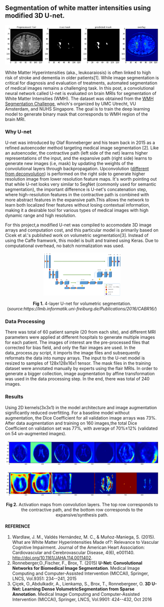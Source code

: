 ## Segmentation of white matter intensities using modified 3D U-net.

![alt text](images/mask%20overlay2.png "Predicted mask contour")

White Matter Hyperintensities (aka., leukoaraiosis) is often linked to high risk of stroke and dementia in older patients[1]. While image 
segmentation is critical for diagnosis and evaluation of treatments, automated segmentation of medical images remains a challenging task. In 
this post, a convolutional neural network called U-net is evaluated on brain MRIs for segmentation of White Matter Intensities (WMH).
The dataset was obtained from the [WMH Segmentation Challenge](http://wmh.isi.uu.nl/), which's organized by UMC Utrecht, VU Amsterdam, and NUHS Singapore. The goal is 
to train the deep learning model to generate binary mask that corresponds to WMH region of the brain MRI. 

### Why U-net
U-net was introduced by Olaf Ronneberger and his team back in 2015 as a refined autoencoder method targeting medical image segmentation [2]. Like an autoencoder, the contractive path (left side of the net) learns higher representations of the input, and the expansive path (right side) learns to generate new images (i.e, mask) by updating the weights of the convolutional layers through backpropagation. Upconvolution ([different from deconvolution](https://distill.pub/2016/deconv-checkerboard/)) is performed on the right side to generate higher resolution image from lower resolution feature maps. 
It's worth pointing out that while U-net looks very similar to SegNet (commonly used for semantic segmentation), the important difference is U-net's concatenation step, where high-resolution features in the contractive path is combined with more abstract  features in the expansive path.This allows the network to learn both localized finer features without losing contextual information, making it a desirable tool for various types of medical images with
high dynamic range and high resolution.

For this project,a modified U-net was compiled to accomodate 3D image arrays and computation cost, and this particular model is primarily based on Cicek et al.'s
published work on volumetric segmentation[3]. Instead of using the Caffe framwork, this model is built and trained using Keras. Due to computational overhead,
no batch normalization was used.

<p align ='center'><img src='images/U-net.png' width='50%' height='50%'></p>
<p align ='center'><b>Fig 1.</b> 4-layer U-net for volumetric segmentation.(<i>source:https://lmb.informatik.uni-freiburg.de/Publications/2016/CABR16/</i>)</p>


### Data Processing

There was total of 60 patient sample (20 from each site), and different MRI parameters were applied at different hospitals to generate multiple images for each patient. The images of interest are the pre-processed files that corrected for bias field, and only the flair images are used. In the data_process.py script, it imports the image files and subsequently reformats the data into numpy arrays. The input to the U-net model is resized to samples of 128x128x16x1 tensor. The mask files in the training dataset were annotated manually by experts using the flair MRIs. In order to generate a bigger collection, image augmentation by affine transformation was used in the data processing step. In the end, there was total of 240 images.

### Results

Using 2D kernels(3x3x1) in the model architecture and image augmentation significantly reduced overfitting. For a baseline model without augmentation, the Dice Coefficient for all validation image arrays was 73%. After data augmentation and training on 160 images,the total Dice Coefficient on validation set was 77%, with average of 70%±12% (validated on 54 un-augmented images). 


![alt text](images/collage_down.png "activation maps of left side")

![alt text](images/collage_up.png "activation maps of right side")

<p align ='center'><b>Fig 2.</b> Activation maps from convolution layers. The top row corresponds to the contractive path, and the bottom row corresponds to the expansive/synthesis path. 







#### REFERENCE
1. Wardlaw, J. M., Valdés Hernández, M. C., & Muñoz-Maniega, S. (2015). What are White Matter Hyperintensities Made of?: Relevance to Vascular Cognitive Impairment. Journal of the American Heart Association: Cardiovascular and Cerebrovascular Disease, 4(6), e001140. http://doi.org/10.1161/JAHA.114.0011402.
2. Ronneberger,O.,Fischer, F., Brox, T. (2015) **U-Net: Convolutional Networks for Biomedical Image Segmentation**. Medical Image Computing and Computer-Assisted Intervention (MICCAI), Springer, LNCS, Vol.9351: 234--241, 2015 
3. Çiçek, O.,Abdulkadir, A., Lienkamp, S., Brox, T., Ronnebergeer, O.  **3D U-Net: Learning Dense VolumetricSegmentation from Sparse Annotation**. Medical Image Computing and Computer-Assisted Intervention (MICCAI), Springer, LNCS, Vol.9901: 424--432, Oct 2016
